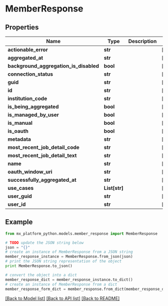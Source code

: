 # MemberResponse


## Properties
Name | Type | Description | Notes
------------ | ------------- | ------------- | -------------
**actionable_error** | **str** |  | [optional] 
**aggregated_at** | **str** |  | [optional] 
**background_aggregation_is_disabled** | **bool** |  | [optional] 
**connection_status** | **str** |  | [optional] 
**guid** | **str** |  | [optional] 
**id** | **str** |  | [optional] 
**institution_code** | **str** |  | [optional] 
**is_being_aggregated** | **bool** |  | [optional] 
**is_managed_by_user** | **bool** |  | [optional] 
**is_manual** | **bool** |  | [optional] 
**is_oauth** | **bool** |  | [optional] 
**metadata** | **str** |  | [optional] 
**most_recent_job_detail_code** | **str** |  | [optional] 
**most_recent_job_detail_text** | **str** |  | [optional] 
**name** | **str** |  | [optional] 
**oauth_window_uri** | **str** |  | [optional] 
**successfully_aggregated_at** | **str** |  | [optional] 
**use_cases** | **List[str]** |  | [optional] 
**user_guid** | **str** |  | [optional] 
**user_id** | **str** |  | [optional] 

## Example

```python
from mx_platform_python.models.member_response import MemberResponse

# TODO update the JSON string below
json = "{}"
# create an instance of MemberResponse from a JSON string
member_response_instance = MemberResponse.from_json(json)
# print the JSON string representation of the object
print MemberResponse.to_json()

# convert the object into a dict
member_response_dict = member_response_instance.to_dict()
# create an instance of MemberResponse from a dict
member_response_form_dict = member_response.from_dict(member_response_dict)
```
[[Back to Model list]](../README.md#documentation-for-models) [[Back to API list]](../README.md#documentation-for-api-endpoints) [[Back to README]](../README.md)


